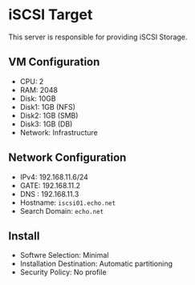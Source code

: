 # iSCSI Target

This server is responsible for providing iSCSI Storage.

## VM Configuration

- CPU: 2
- RAM: 2048
- Disk: 10GB 
- Disk1: 1GB (NFS)
- Disk2: 1GB (SMB)
- Disk3: 1GB (DB)
- Network: Infrastructure

## Network Configuration

- IPv4: 192.168.11.6/24
- GATE: 192.168.11.2
- DNS : 192.168.11.3
- Hostname: `iscsi01.echo.net`
- Search Domain: `echo.net`

## Install

- Softwre Selection: Minimal
- Installation Destination: Automatic partitioning
- Security Policy: No profile
